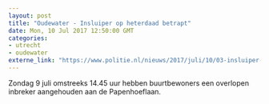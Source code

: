 ```yaml
---
layout: post
title: "Oudewater - Insluiper op heterdaad betrapt"
date: Mon, 10 Jul 2017 12:50:00 GMT
categories: 
- utrecht 
- oudewater 
externe_link: "https://www.politie.nl/nieuws/2017/juli/10/03-insluiper-op-heterdaad-betrapt.html"
---
```


Zondag 9 juli omstreeks 14.45 uur hebben buurtbewoners een overlopen inbreker aangehouden aan de Papenhoeflaan.
